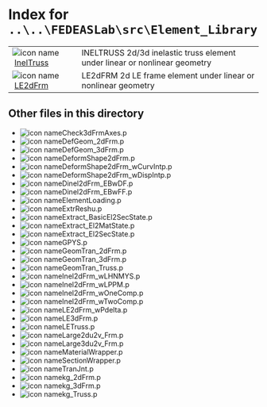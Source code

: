 <!-- <!DOCTYPE html> -->
<!-- <html lang="en"> -->
<!-- <body> -->
<!-- <a name="_top"></a>
<table width="100%"><tr><td align="left"><a href="../../../../../index.md"><img alt="<" border="0" src="../../../../../left.png">&nbsp;Master index</a></td>
<td align="right"><a href="index.md">Index for `..\..\FEDEASLab\src\Element_Library`&nbsp;<img alt=">" border="0" src="../../../../../right.png"></a></td></tr></table> -->

# Index for `..\..\FEDEASLab\src\Element_Library`

<table>
<tr><td><img src="../../../../../matlab_logo.png" alt="icon name" class="icon">&nbsp;<a href="InelTruss">InelTruss</a></td><td>INELTRUSS 2d/3d inelastic truss element under linear or nonlinear geometry </td></tr><tr><td><img src="../../../../../matlab_logo.png" alt="icon name" class="icon">&nbsp;<a href="LE2dFrm">LE2dFrm</a></td><td>LE2dFRM 2d LE frame element under linear or nonlinear geometry </td></tr></table>

## Other files in this directory

<ul>
<li><img src="../../../../../matlab_logo.png" alt="icon name" class="icon">Check3dFrmAxes.p</li><li><img src="../../../../../matlab_logo.png" alt="icon name" class="icon">DefGeom_2dFrm.p</li><li><img src="../../../../../matlab_logo.png" alt="icon name" class="icon">DefGeom_3dFrm.p</li><li><img src="../../../../../matlab_logo.png" alt="icon name" class="icon">DeformShape2dFrm.p</li><li><img src="../../../../../matlab_logo.png" alt="icon name" class="icon">DeformShape2dFrm_wCurvIntp.p</li><li><img src="../../../../../matlab_logo.png" alt="icon name" class="icon">DeformShape2dFrm_wDispIntp.p</li><li><img src="../../../../../matlab_logo.png" alt="icon name" class="icon">Dinel2dFrm_EBwDF.p</li><li><img src="../../../../../matlab_logo.png" alt="icon name" class="icon">Dinel2dFrm_EBwFF.p</li><li><img src="../../../../../matlab_logo.png" alt="icon name" class="icon">ElementLoading.p</li><li><img src="../../../../../matlab_logo.png" alt="icon name" class="icon">ExtrReshu.p</li><li><img src="../../../../../matlab_logo.png" alt="icon name" class="icon">Extract_BasicEl2SecState.p</li><li><img src="../../../../../matlab_logo.png" alt="icon name" class="icon">Extract_El2MatState.p</li><li><img src="../../../../../matlab_logo.png" alt="icon name" class="icon">Extract_El2SecState.p</li><li><img src="../../../../../matlab_logo.png" alt="icon name" class="icon">GPYS.p</li><li><img src="../../../../../matlab_logo.png" alt="icon name" class="icon">GeomTran_2dFrm.p</li><li><img src="../../../../../matlab_logo.png" alt="icon name" class="icon">GeomTran_3dFrm.p</li><li><img src="../../../../../matlab_logo.png" alt="icon name" class="icon">GeomTran_Truss.p</li><li><img src="../../../../../matlab_logo.png" alt="icon name" class="icon">Inel2dFrm_wLHNMYS.p</li><li><img src="../../../../../matlab_logo.png" alt="icon name" class="icon">Inel2dFrm_wLPPM.p</li><li><img src="../../../../../matlab_logo.png" alt="icon name" class="icon">Inel2dFrm_wOneComp.p</li><li><img src="../../../../../matlab_logo.png" alt="icon name" class="icon">Inel2dFrm_wTwoComp.p</li><li><img src="../../../../../matlab_logo.png" alt="icon name" class="icon">LE2dFrm_wPdelta.p</li><li><img src="../../../../../matlab_logo.png" alt="icon name" class="icon">LE3dFrm.p</li><li><img src="../../../../../matlab_logo.png" alt="icon name" class="icon">LETruss.p</li><li><img src="../../../../../matlab_logo.png" alt="icon name" class="icon">Large2du2v_Frm.p</li><li><img src="../../../../../matlab_logo.png" alt="icon name" class="icon">Large3du2v_Frm.p</li><li><img src="../../../../../matlab_logo.png" alt="icon name" class="icon">MaterialWrapper.p</li><li><img src="../../../../../matlab_logo.png" alt="icon name" class="icon">SectionWrapper.p</li><li><img src="../../../../../matlab_logo.png" alt="icon name" class="icon">TranJnt.p</li><li><img src="../../../../../matlab_logo.png" alt="icon name" class="icon">kg_2dFrm.p</li><li><img src="../../../../../matlab_logo.png" alt="icon name" class="icon">kg_3dFrm.p</li><li><img src="../../../../../matlab_logo.png" alt="icon name" class="icon">kg_Truss.p</li></ul>


<!-- <hr><address>Generated on Wed 15-Jul-2020 00:16:13 by <strong><a href="http://www.artefact.tk/software/matlab/m2html/" title="Matlab Documentation in HTML">m2html</a></strong> &copy; 2005</address> -->
<!-- </body> -->
<!-- </html> -->